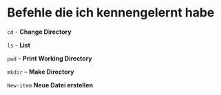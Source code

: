 # **Befehle die ich kennengelernt habe**

`cd` - **Change Directory**

`ls` - **List**

`pwd` – **Print Working Directory**

`mkdir` – **Make Directory**

`New-item` **Neue Datei erstellen**